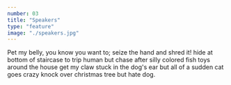 ```yaml
---
number: 03
title: "Speakers"
type: "feature"
image: "./speakers.jpg"
---
```


Pet my belly, you know you want to; seize the hand and shred it! hide at bottom of staircase to trip human but chase after silly colored fish toys around the house get my claw stuck in the dog's ear but all of a sudden cat goes crazy knock over christmas tree but hate dog.
